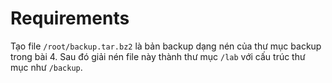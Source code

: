 <h1>Requirements</h1>

Tạo file  `/root/backup.tar.bz2`  là bản backup dạng nén của thư mục backup trong bài 4. Sau đó giải nén file này thành thư mục  `/lab`  với cấu trúc thư mục như  `/backup`.

